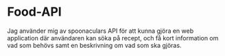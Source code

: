 # Food-API

Jag använder mig av spoonaculars API för att kunna gjöra en web application där användaren kan söka på recept, och få kort information om vad som behövs samt en beskrivning om vad som ska gjöras.  
